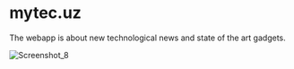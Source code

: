 # mytec.uz

The webapp is about new technological news and state of the art gadgets. 


![Screenshot_8](https://user-images.githubusercontent.com/65361345/199304612-796a099e-de48-4d83-9bb9-ae64a0c3f1e1.png)

